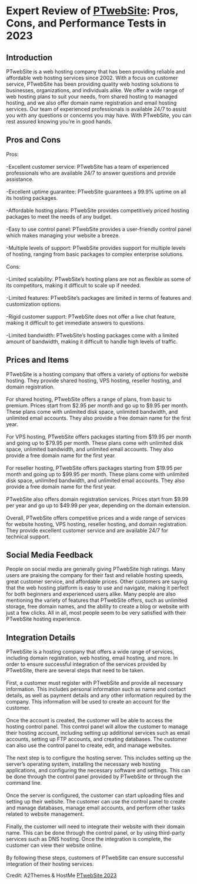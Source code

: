 <h1>Expert Review of <a href="https://a2themes.com/ptwebsite-reviews">PTwebSite</a>: Pros, Cons, and Performance Tests in 2023</h1>
<h2>Introduction</h2>
PTwebSite is a web hosting company that has been providing reliable and affordable web hosting services since 2002. With a focus on customer service, PTwebSite has been providing quality web hosting solutions to businesses, organizations, and individuals alike. We offer a wide range of web hosting plans to suit your needs, from shared hosting to managed hosting, and we also offer domain name registration and email hosting services. Our team of experienced professionals is available 24/7 to assist you with any questions or concerns you may have. With PTwebSite, you can rest assured knowing you’re in good hands.
<h2>Pros and Cons</h2>
Pros:<br><br>-Excellent customer service: PTwebSite has a team of experienced professionals who are available 24/7 to answer questions and provide assistance.<br><br>-Excellent uptime guarantee: PTwebSite guarantees a 99.9% uptime on all its hosting packages.<br><br>-Affordable hosting plans: PTwebSite provides competitively priced hosting packages to meet the needs of any budget.<br><br>-Easy to use control panel: PTwebSite provides a user-friendly control panel which makes managing your website a breeze.<br><br>-Multiple levels of support: PTwebSite provides support for multiple levels of hosting, ranging from basic packages to complex enterprise solutions.<br><br>Cons:<br><br>-Limited scalability: PTwebSite’s hosting plans are not as flexible as some of its competitors, making it difficult to scale up if needed.<br><br>-Limited features: PTwebSite’s packages are limited in terms of features and customization options.<br><br>-Rigid customer support: PTwebSite does not offer a live chat feature, making it difficult to get immediate answers to questions.<br><br>-Limited bandwidth: PTwebSite’s hosting packages come with a limited amount of bandwidth, making it difficult to handle high levels of traffic.
<h2>Prices and Items</h2>
PTwebSite is a hosting company that offers a variety of options for website hosting. They provide shared hosting, VPS hosting, reseller hosting, and domain registration.<br><br>For shared hosting, PTwebSite offers a range of plans, from basic to premium. Prices start from $2.95 per month and go up to $9.95 per month. These plans come with unlimited disk space, unlimited bandwidth, and unlimited email accounts. They also provide a free domain name for the first year.<br><br>For VPS hosting, PTwebSite offers packages starting from $19.95 per month and going up to $79.95 per month. These plans come with unlimited disk space, unlimited bandwidth, and unlimited email accounts. They also provide a free domain name for the first year.<br><br>For reseller hosting, PTwebSite offers packages starting from $19.95 per month and going up to $99.95 per month. These plans come with unlimited disk space, unlimited bandwidth, and unlimited email accounts. They also provide a free domain name for the first year.<br><br>PTwebSite also offers domain registration services. Prices start from $9.99 per year and go up to $49.99 per year, depending on the domain extension.<br><br>Overall, PTwebSite offers competitive prices and a wide range of services for website hosting, VPS hosting, reseller hosting, and domain registration. They provide excellent customer service and are available 24/7 for technical support.
<h2>Social Media Feedback</h2>
People on social media are generally giving PTwebSite high ratings. Many users are praising the company for their fast and reliable hosting speeds, great customer service, and affordable prices. Other customers are saying that the web hosting platform is easy to use and navigate, making it perfect for both beginners and experienced users alike. Many people are also mentioning the variety of features that PTwebSite offers, such as unlimited storage, free domain names, and the ability to create a blog or website with just a few clicks. All in all, most people seem to be very satisfied with their PTwebSite hosting experience.
<h2>Integration Details</h2>
PTwebSite is a hosting company that offers a wide range of services, including domain registration, web hosting, email hosting, and more. In order to ensure successful integration of the services provided by PTwebSite, there are several steps that need to be taken. <br><br>First, a customer must register with PTwebSite and provide all necessary information. This includes personal information such as name and contact details, as well as payment details and any other information required by the company. This information will be used to create an account for the customer. <br><br>Once the account is created, the customer will be able to access the hosting control panel. This control panel will allow the customer to manage their hosting account, including setting up additional services such as email accounts, setting up FTP accounts, and creating databases. The customer can also use the control panel to create, edit, and manage websites. <br><br>The next step is to configure the hosting server. This includes setting up the server’s operating system, installing the necessary web hosting applications, and configuring the necessary software and settings. This can be done through the control panel provided by PTwebSite or through the command line. <br><br>Once the server is configured, the customer can start uploading files and setting up their website. The customer can use the control panel to create and manage databases, manage email accounts, and perform other tasks related to website management. <br><br>Finally, the customer will need to integrate their website with their domain name. This can be done through the control panel, or by using third-party services such as DNS hosting. Once the integration is complete, the customer can view their website online. <br><br>By following these steps, customers of PTwebSite can ensure successful integration of their hosting services.
<p>Credit: A2Themes & HostMe <a href="https://a2themes.com/ptwebsite-reviews">PTwebSite 2023</a></p>